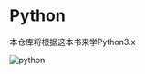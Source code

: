 # Python

本仓库将根据这本书来学Python3.x

![python](https://img14.360buyimg.com/n1/jfs/t5707/249/1980406843/409183/1876ae53/592bf16dNe0022e6b.jpg)
